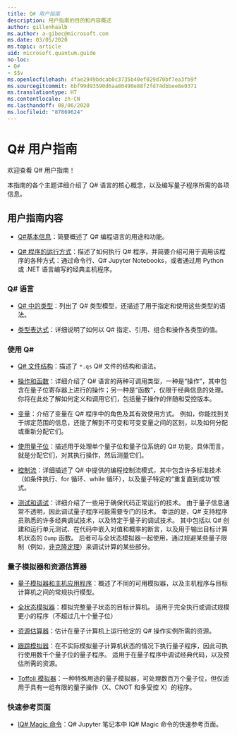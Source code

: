 ```yaml
---
title: Q# 用户指南
description: 用户指南的目的和内容概述
author: gillenhaalb
ms.author: a-gibec@microsoft.com
ms.date: 03/05/2020
ms.topic: article
uid: microsoft.quantum.guide
no-loc:
- Q#
- $$v
ms.openlocfilehash: 4fae2949bdcab0c3735b40ef029d70bf7ea3fb9f
ms.sourcegitcommit: 6bf99d93590d6aa80490e88f2fd74dbbee8e0371
ms.translationtype: HT
ms.contentlocale: zh-CN
ms.lasthandoff: 08/06/2020
ms.locfileid: "87869624"
---
```

# <a name="the-no-locq-user-guide"></a>Q# 用户指南

欢迎查看 Q# 用户指南！ 

本指南的各个主题详细介绍了 Q# 语言的核心概念，以及编写量子程序所需的各项信息。

## <a name="user-guide-contents"></a>用户指南内容

- [Q#基本信息](xref:microsoft.quantum.guide.basics)：简要概述了 Q# 编程语言的用途和功能。 

- [Q# 程序的运行方式](xref:microsoft.quantum.guide.host-programs)：描述了如何执行 Q# 程序，并简要介绍可用于调用该程序的各种方式：通过命令行、Q# Jupyter Notebooks，或者通过用 Python 或 .NET 语言编写的经典主机程序。

### <a name="no-locq-language"></a>Q# 语言

- [Q# 中的类型](xref:microsoft.quantum.guide.types)：列出了 Q# 类型模型，还描述了用于指定和使用这些类型的语法。

- [类型表达式](xref:microsoft.quantum.guide.expressions)：详细说明了如何以 Q# 指定、引用、组合和操作各类型的值。 

### <a name="using-no-locq"></a>使用 Q#

- [Q# 文件结构](xref:microsoft.quantum.guide.filestructure)：描述了 `*.qs` Q# 文件的结构和语法。

- [操作和函数](xref:microsoft.quantum.guide.operationsfunctions)：详细介绍了 Q# 语言的两种可调用类型，一种是“操作”，其中包含在量子位寄存器上进行的操作；另一种是“函数”，仅限于经典信息的处理。  
    你将在此处了解如何定义和调用它们，包括量子操作的伴随和受控版本。

- [变量](xref:microsoft.quantum.guide.variables)：介绍了变量在 Q# 程序中的角色及其有效使用方式。 
    例如，你能找到关于绑定范围的信息，还能了解到不可变和可变变量之间的区别，以及如何分配或重新分配它们。

- [使用量子位](xref:microsoft.quantum.guide.qubits)：描述用于处理单个量子位和量子位系统的 Q# 功能，具体而言，就是分配它们，对其执行操作，然后测量它们。 

- [控制流](xref:microsoft.quantum.guide.controlflow)：详细描述了 Q# 中提供的编程控制流模式，其中包含许多标准技术（如条件执行、for 循环、while 循环），以及量子特定的“重复直到成功”模式。

- [测试和调试](xref:microsoft.quantum.guide.testingdebugging)：详细介绍了一些用于确保代码正常运行的技术。 
    由于量子信息通常不透明，因此调试量子程序可能需要专门的技术。 
    幸运的是，Q# 支持程序员熟悉的许多经典调试技术，以及特定于量子的调试技术。 其中包括以 Q# 创建和运行单元测试、在代码中嵌入对值和概率的断言，以及用于输出目标计算机状态的 `Dump` 函数。 
    后者可与全状态模拟器一起使用，通过规避某些量子限制（例如，[非克隆定理](xref:microsoft.quantum.concepts.pauli)）来调试计算的某些部分。

### <a name="quantum-simulators-and-resource-estimators"></a>量子模拟器和资源估算器

- [量子模拟器和主机应用程序](xref:microsoft.quantum.machines)：概述了不同的可用模拟器，以及主机程序与目标计算机之间的常规执行模型。

- [全状态模拟器](xref:microsoft.quantum.machines.full-state-simulator)：模拟完整量子状态的目标计算机。 适用于完全执行或调试规模更小的程序（不超过几十个量子位）

- [资源估算器](xref:microsoft.quantum.machines.resources-estimator)：估计在量子计算机上运行给定的 Q# 操作实例所需的资源。

- [跟踪模拟器](xref:microsoft.quantum.machines.qc-trace-simulator.intro)：在不实际模拟量子计算机状态的情况下执行量子程序，因此可执行使用数千个量子位的量子程序。 适用于在量子程序中调试经典代码，以及预估所需的资源。

- [Toffoli 模拟器](xref:microsoft.quantum.machines.toffoli-simulator)：一种特殊用途的量子模拟器，可处理数百万个量子位，但仅适用于具有一组有限的量子操作（X、CNOT 和多受控 X）的程序。

### <a name="quick-reference-pages"></a>快速参考页面

- [IQ# Magic 命令](xref:microsoft.quantum.guide.quickref.iqsharp)：Q# Jupyter 笔记本中 IQ# Magic 命令的快速参考页面。
